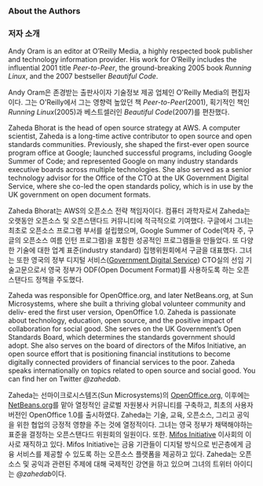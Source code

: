 ﻿### About the Authors

### 저자 소개

Andy Oram is an editor at O’Reilly Media, a highly respected book publisher and technology information provider. His work for O’Reilly includes the influential 2001 title *Peer-to-Peer*, the ground-breaking 2005 book *Running Linux*, and the 2007 bestseller *Beautiful Code*.

Andy Oram은 존경받는 출판사이자 기술정보 제공 업체인 O'Reilly Media의 편집자이다. 
그는 O'Reilly에서 그는 영향력 높았던 책 *Peer-to-Peer*(2001), 획기적인 책인 *Running Linux*(2005)과 베스트셀러인 *Beautiful Code*(2007)를 편찬했다.

Zaheda Bhorat is the head of open source strategy at AWS. A computer scientist, Zaheda is a long-time active contributor to open source and open standards communities. Previously, she shaped the first-ever open source program office at Google; launched successful programs, including Google Summer of Code; and represented Google on many industry standards executive boards across multiple technologies. She also served as a senior technology advisor for the Office of the CTO at the UK Government Digital Service, where she co-led the open standards policy, which is in use by the UK government on open document formats.

Zaheda Bhorat는 AWS의 오픈소스 전략 책임자이다. 
컴퓨터 과학자로서 Zaheda는 오랫동안 오픈소스 및 오픈스탠다드 커뮤니티에 적극적으로 기여했다. 
구글에서 그녀는 최초로 오픈소스 프로그램 부서를 설립했으며, Google Summer of Code(역자 주, 구글의 오픈소스 여름 인턴 프로그램)을 포함한 성공적인 프로그램들을 만들었다. 
또 다양한 기술에 대한 업계 표준(industry standard) 집행위원회에서 구글을 대표했다. 
그녀는 또한 영국의 정부 디지털 서비스([Government Digital Service](https://www.gov.uk/)) CTO실의 선임 기술고문으로서 영국 정부가 ODF(Open Document Format)를 사용하도록 하는 오픈스탠다드 정책을 주도했다.  

Zaheda was responsible for OpenOffice.org, and later NetBeans.org, at Sun Microsystems, where she built a thriving global volunteer community and deliv‐ ered the first user version, OpenOffice 1.0. Zaheda is passionate about technology, education, open source, and the positive impact of collaboration for social good. She serves on the UK Government’s Open Standards Board, which determines the standards government should adopt. She also serves on the board of directors of the Mifos Initiative, an open source effort that is positioning financial institutions to become digitally connected providers of financial services to the poor. Zaheda speaks internationally on topics related to open source and social good. You can find her on Twitter *@zahedab*.

Zaheda는 선마이크로시스템즈(Sun Microsystems)의 [OpenOffice.org](http://www.openoffice.org/), 이후에는 [NetBeans.org](http://www.netbeans.org/)를 맡아 열정적인 글로벌 자원봉사 커뮤니티를 구축하고, 최초의 사용자 버전인 OpenOffice 1.0를 출시하였다.
Zaheda는 기술, 교육, 오픈소스, 그리고 공익을 위한 협업의 긍정적 영향을 주는 것에 열정적이다. 
그녀는 영국 정부가 채택해야하는 표준을 결정하는 오픈스탠다드 위원회의 일원이다. 
또한. [Mifos Initiative](http://mifos.org/) 이사회의 이사로 재직하고 있다. Mifos Initiative는 금융 기관들이 디지털 방식으로 빈곤층에게 금융 서비스를 제공할 수 있도록 하는 오픈소스 플랫폼을 제공하고 있다. 
Zaheda는 오픈소스 및 공익과 관련된 주제에 대해 국제적인 강연을 하고 있으며 그녀의 트위터 아이디는 *@zahedab*이다.

